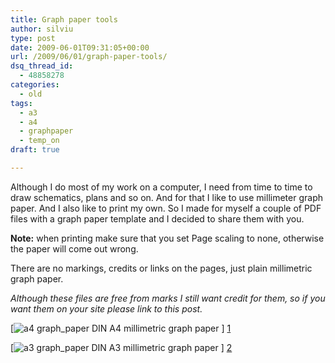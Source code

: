 ```yaml
---
title: Graph paper tools
author: silviu
type: post
date: 2009-06-01T09:31:05+00:00
url: /2009/06/01/graph-paper-tools/
dsq_thread_id:
  - 48858278
categories:
  - old
tags:
  - a3
  - a4
  - graphpaper
  - temp_on
draft: true

---
```

Although I do most of my work on a computer, I need from time to time to draw schematics, plans and so on. And for that I like to use millimeter graph paper. And I also like to print my own. So I made for myself a couple of PDF files with a graph paper template and I decided to share them with you.

**Note:** when printing make sure that you set Page scaling to none, otherwise the paper will come out wrong.

There are no markings, credits or links on the pages, just plain millimetric graph paper.

_Although these files are free from marks I still want credit for them, so if you want them on your site please link to this post._

[![a4 graph_paper](/blog/images/2009/graph_paper.jpg) DIN A4 millimetric graph paper ] [1]

[![a3 graph_paper](/blog/images/2009/graph_paper.jpg) DIN A3 millimetric graph paper ] [2]

[1]: http://blog.silviuvulcan.ro/wp-content/uploads/sites/2/2009/06/a4_1_5_10mm_graphpaper.pdf
[2]: http://blog.silviuvulcan.ro/wp-content/uploads/sites/2/2009/06/a3_1_5_10mm_graphpaper.pdf